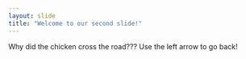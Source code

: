 ```yaml
---
layout: slide
title: "Welcome to our second slide!"
---
```

Why did the chicken cross the road???
Use the left arrow to go back!
